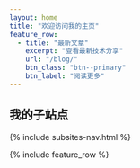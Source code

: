 ```yaml
---
layout: home
title: "欢迎访问我的主页"
feature_row:
  - title: "最新文章"
    excerpt: "查看最新技术分享"
    url: "/blog/"
    btn_class: "btn--primary"
    btn_label: "阅读更多"
---
```


## 我的子站点

{% include subsites-nav.html %}

{% include feature_row %}
